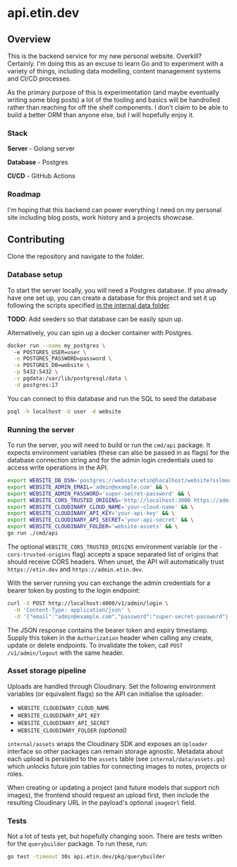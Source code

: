 # api.etin.dev
## Overview
This is the backend service for my new personal website.
Overkill? Certainly. I'm doing this as an excuse to learn Go and to experiment with a variety of things, including data modelling, content management systems and CI/CD processes.

As the primary purpose of this is experimentation (and maybe eventually writing some blog posts) a lot of the tooling and basics will be handrolled rather than reaching for off the shelf components. I don't claim to be able to build a better ORM than anyone else, but I will hopefully enjoy it.

### Stack
**Server** - Golang server

**Database** - Postgres

**CI/CD** - GitHub Actions

### Roadmap
I'm hoping that this backend can power everything I need on my personal site
including blog posts, work history and a projects showcase.

## Contributing
Clone the repository and navigate to the folder.

### Database setup
To start the server locally, you will need a Postgres database.
If you already have one set up, you can create a database for this project and set it up following the scripts 
specified [in the internal data folder](internal/data/README.md).

**TODO**: Add seeders so that database can be easily spun up.

Alternatively, you can spin up a docker container with Postgres.

```bash
docker run --name my_postgres \        
  -e POSTGRES_USER=user \
  -e POSTGRES_PASSWORD=password \
  -e POSTGRES_DB=website \
  -p 5432:5432 \
  -v pgdata:/var/lib/postgresql/data \
  -d postgres:17
```

You can connect to this database and run the SQL to seed the database

```bash
psql -h localhost -U user -d website
```

### Running the server
To run the server, you will need to build or run the `cmd/api` package.
It expects environment variables (these can also be passed in as flags) for the database connection string
and for the admin login credentials used to access write operations in the API.

```bash
export WEBSITE_DB_DSN='postgres://website:etin@localhost/website?sslmode=disable' && \
export WEBSITE_ADMIN_EMAIL='admin@example.com' && \
export WEBSITE_ADMIN_PASSWORD='super-secret-password' && \
export WEBSITE_CORS_TRUSTED_ORIGINS='http://localhost:3000 https://admin.example.com' && \
export WEBSITE_CLOUDINARY_CLOUD_NAME='your-cloud-name' && \
export WEBSITE_CLOUDINARY_API_KEY='your-api-key' && \
export WEBSITE_CLOUDINARY_API_SECRET='your-api-secret' && \
export WEBSITE_CLOUDINARY_FOLDER='website-assets' && \
go run ./cmd/api
```

The optional `WEBSITE_CORS_TRUSTED_ORIGINS` environment variable (or the `-cors-trusted-origins` flag) accepts a space separated
list of origins that should receive CORS headers. When unset, the API will automatically trust `https://etin.dev` and
`https://admin.etin.dev`.

With the server running you can exchange the admin credentials for a bearer token by
posting to the login endpoint:

```bash
curl -X POST http://localhost:4000/v1/admin/login \
  -H 'Content-Type: application/json' \
  -d '{"email":"admin@example.com","password":"super-secret-password"}'
```

The JSON response contains the bearer token and expiry timestamp. Supply this token in the
`Authorization` header when calling any create, update or delete endpoints. To invalidate the
token, call `POST /v1/admin/logout` with the same header.

### Asset storage pipeline

Uploads are handled through Cloudinary. Set the following environment variables (or equivalent
flags) so the API can initialise the uploader:

* `WEBSITE_CLOUDINARY_CLOUD_NAME`
* `WEBSITE_CLOUDINARY_API_KEY`
* `WEBSITE_CLOUDINARY_API_SECRET`
* `WEBSITE_CLOUDINARY_FOLDER` *(optional)*

`internal/assets` wraps the Cloudinary SDK and exposes an `Uploader` interface so other packages
can remain storage agnostic. Metadata about each upload is persisted to the `assets` table (see
`internal/data/assets.go`) which unlocks future join tables for connecting images to notes,
projects or roles.

When creating or updating a project (and future models that support rich images), the frontend
should request an upload first, then include the resulting Cloudinary URL in the payload's optional
`imageUrl` field.

### Tests
Not a lot of tests yet, but hopefully changing soon. There are tests written for the `querybuilder` package. To run 
these, run:

```bash
go test -timeout 30s api.etin.dev/pkg/querybuilder
```
